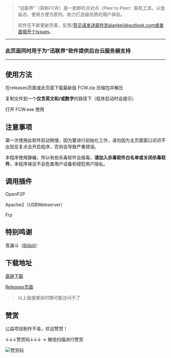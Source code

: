 > “迅联界”（简称FCW）是一款即时点对点（Peer to Peer）联机工具，以低延迟、使用方便为原则，助力打造最优质的用户体验。
>
>  软件在不断更新完善，反馈/意见请发送邮件到alankeji@outlook.com或者直接开个Issues。

---

### 此页面同时用于为“迅联界”软件提供后台云服务器支持

--- 
## 使用方法
在releases页面或此页面下载最新版 FCW.zip 压缩包并解压

复制文件到一个**仅含英文和/或数字**的路径下（程序启动时会提示）

打开 FCW.exe 使用

## 注意事项
第一次使用此软件启动稍慢，因为要进行初始化工作，请勿因为主页面窗口迟迟不出现反复点击开启程序，否则会导致严重错误。

本程序使用静编，所以有些杀毒软件会报毒，**请加入杀毒软件白名单或关闭杀毒软件**，本程序保证不会危害用户设备和侵犯用户隐私。

## 调用插件
OpenP2P

Apache2（USBWebserver）

Frp

## 特别鸣谢
乖漏斗（[Bilibili](https://space.bilibili.com/496960407)）

## 下载地址
[直链下载](https://github.com/Alankeji/FCW/releases/download/1.6/FCW.zip)

[Releases页面](https://github.com/Alankeji/FCW/releases/latest)

> 以上链接某些时期可能访问不了

## 赞赏
公益项目制作不易，欢迎赞赏！

↓↓↓赞赏码↓↓↓ -> 微信扫描进行赞赏

![赞赏码](https://alankeji.github.io/FCW/赞赏.jpg "微信扫描进行赞赏")

